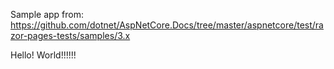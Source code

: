 Sample app from: https://github.com/dotnet/AspNetCore.Docs/tree/master/aspnetcore/test/razor-pages-tests/samples/3.x 

Hello! World!!!!!!
